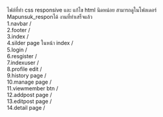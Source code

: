 ไฟล์ที่ทำ css responsive และ แก้ไข html นิดหน่อย สามารถดูในโฟลเดอร์ Mapunsuk_responได้ 
งานที่ทำเสร็จแล้ว <br>
1.navbar / <br>
2.footer / <br>
3.index / <br>
4.silder page ในหน้า index / <br>
5.login / <br>
6.resgister / <br>
7.indexuser / <br>
8.profile edit / <br>
9.history page / <br>
10.manage page / <br>
11.viewmember btn /<br>
12.addpost page /<br>
13.editpost page /<br>
14.detail page /<br>
